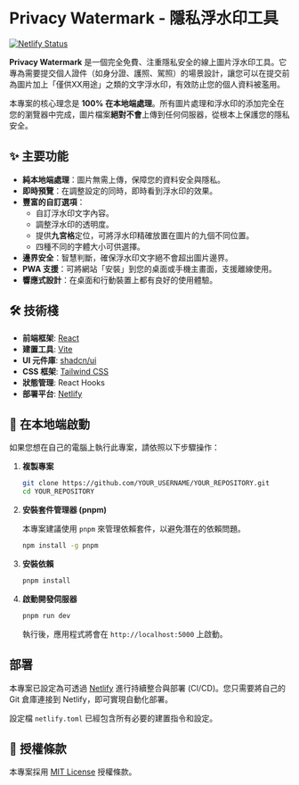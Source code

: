 # Privacy Watermark - 隱私浮水印工具

[![Netlify Status](https://api.netlify.com/api/v1/badges/YOUR_NETLIFY_BADGE_ID/deploy-status)](https://app.netlify.com/sites/YOUR_NETLIFY_SITE_NAME/deploys)

**Privacy Watermark** 是一個完全免費、注重隱私安全的線上圖片浮水印工具。它專為需要提交個人證件（如身分證、護照、駕照）的場景設計，讓您可以在提交前為圖片加上「僅供XX用途」之類的文字浮水印，有效防止您的個人資料被濫用。

本專案的核心理念是 **100% 在本地端處理**。所有圖片處理和浮水印的添加完全在您的瀏覽器中完成，圖片檔案**絕對不會**上傳到任何伺服器，從根本上保護您的隱私安全。

## ✨ 主要功能

- **純本地端處理**：圖片無需上傳，保障您的資料安全與隱私。
- **即時預覽**：在調整設定的同時，即時看到浮水印的效果。
- **豐富的自訂選項**：
  - 自訂浮水印文字內容。
  - 調整浮水印的透明度。
  - 提供**九宮格**定位，可將浮水印精確放置在圖片的九個不同位置。
  - 四種不同的字體大小可供選擇。
- **邊界安全**：智慧判斷，確保浮水印文字絕不會超出圖片邊界。
- **PWA 支援**：可將網站「安裝」到您的桌面或手機主畫面，支援離線使用。
- **響應式設計**：在桌面和行動裝置上都有良好的使用體驗。

## 🛠️ 技術棧

- **前端框架**: [React](https://react.dev/)
- **建置工具**: [Vite](https://vitejs.dev/)
- **UI 元件庫**: [shadcn/ui](https://ui.shadcn.com/)
- **CSS 框架**: [Tailwind CSS](https://tailwindcss.com/)
- **狀態管理**: React Hooks
- **部署平台**: [Netlify](https://www.netlify.com/)

## 🚀 在本地端啟動

如果您想在自己的電腦上執行此專案，請依照以下步驟操作：

1.  **複製專案**

    ```bash
    git clone https://github.com/YOUR_USERNAME/YOUR_REPOSITORY.git
    cd YOUR_REPOSITORY
    ```

2.  **安裝套件管理器 (pnpm)**

    本專案建議使用 `pnpm` 來管理依賴套件，以避免潛在的依賴問題。

    ```bash
    npm install -g pnpm
    ```

3.  **安裝依賴**

    ```bash
    pnpm install
    ```

4.  **啟動開發伺服器**

    ```bash
    pnpm run dev
    ```

    執行後，應用程式將會在 `http://localhost:5000` 上啟動。

## 部署

本專案已設定為可透過 [Netlify](https://www.netlify.com/) 進行持續整合與部署 (CI/CD)。您只需要將自己的 Git 倉庫連接到 Netlify，即可實現自動化部署。

設定檔 `netlify.toml` 已經包含所有必要的建置指令和設定。

## 📄 授權條款

本專案採用 [MIT License](LICENSE) 授權條款。
